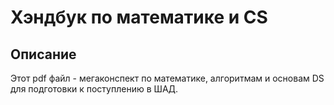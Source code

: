 # Хэндбук по математике и CS

## Описание

Этот pdf файл - мегаконспект по математике, алгоритмам и основам DS для подготовки к поступлению в ШАД.
